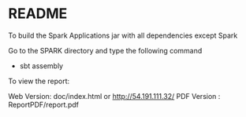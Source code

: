 README
=========

To build the Spark Applications jar with all dependencies except Spark

Go to the SPARK directory and type the following command
  - sbt assembly

To view the report:

Web Version: doc/index.html or http://54.191.111.32/
PDF Version : ReportPDF/report.pdf
